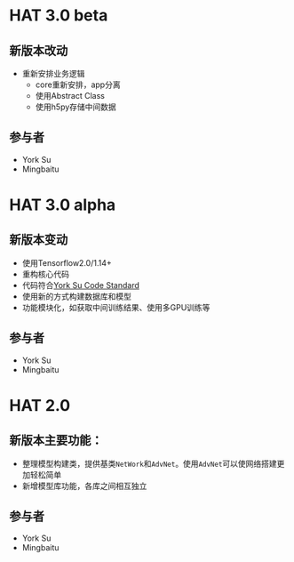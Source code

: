 # HAT 3.0 beta

## 新版本改动

- 重新安排业务逻辑
  + core重新安排，app分离
  + 使用Abstract Class
  + 使用h5py存储中间数据
  
## 参与者

- York Su
- Mingbaitu


# HAT 3.0 alpha

## 新版本变动

- 使用Tensorflow2.0/1.14+
- 重构核心代码
- 代码符合[York Su Code Standard](https://yorksu.cn/code/%E6%88%91%E7%9A%84Python%E4%BB%A3%E7%A0%81%E8%A7%84%E8%8C%83/)
- 使用新的方式构建数据库和模型
- 功能模块化，如获取中间训练结果、使用多GPU训练等

## 参与者

- York Su
- Mingbaitu


# HAT 2.0

## 新版本主要功能：

- 整理模型构建类，提供基类`NetWork`和`AdvNet`。使用`AdvNet`可以使网络搭建更加轻松简单
- 新增模型库功能，各库之间相互独立

## 参与者

- York Su
- Mingbaitu

